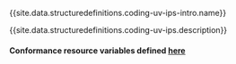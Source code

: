 {{site.data.structuredefinitions.coding-uv-ips-intro.name}}

{{site.data.structuredefinitions.coding-uv-ips.description}}

#### Conformance resource variables defined [here](http://wiki.hl7.org/index.php?title=IG_Publisher_Documentation#Jekyll)
